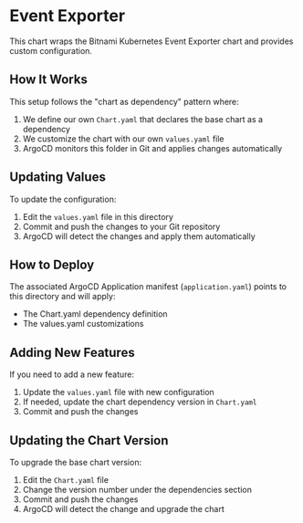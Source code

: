 # Event Exporter

This chart wraps the Bitnami Kubernetes Event Exporter chart and provides custom configuration.

## How It Works

This setup follows the "chart as dependency" pattern where:

1. We define our own `Chart.yaml` that declares the base chart as a dependency
2. We customize the chart with our own `values.yaml` file
3. ArgoCD monitors this folder in Git and applies changes automatically

## Updating Values

To update the configuration:

1. Edit the `values.yaml` file in this directory
2. Commit and push the changes to your Git repository
3. ArgoCD will detect the changes and apply them automatically

## How to Deploy

The associated ArgoCD Application manifest (`application.yaml`) points to this directory and will apply:
- The Chart.yaml dependency definition
- The values.yaml customizations

## Adding New Features

If you need to add a new feature:

1. Update the `values.yaml` file with new configuration
2. If needed, update the chart dependency version in `Chart.yaml`
3. Commit and push the changes

## Updating the Chart Version

To upgrade the base chart version:

1. Edit the `Chart.yaml` file
2. Change the version number under the dependencies section
3. Commit and push the changes
4. ArgoCD will detect the change and upgrade the chart
